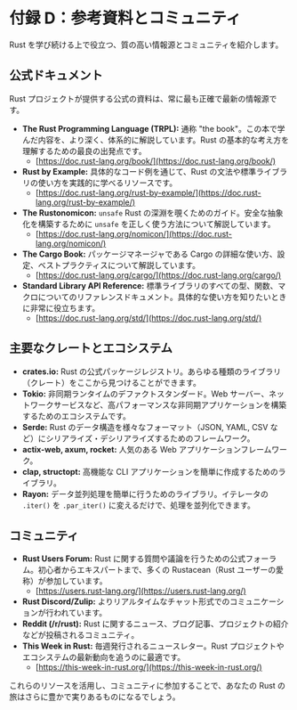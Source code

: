# 付録 D：参考資料とコミュニティ

Rust を学び続ける上で役立つ、質の高い情報源とコミュニティを紹介します。

## 公式ドキュメント
Rust プロジェクトが提供する公式の資料は、常に最も正確で最新の情報源です。
- **The Rust Programming Language (TRPL):** 通称 "the book"。この本で学んだ内容を、より深く、体系的に解説しています。Rust の基本的な考え方を理解するための最良の出発点です。
  - [https://doc.rust-lang.org/book/](https://doc.rust-lang.org/book/)
- **Rust by Example:** 具体的なコード例を通じて、Rust の文法や標準ライブラリの使い方を実践的に学べるリソースです。
  - [https://doc.rust-lang.org/rust-by-example/](https://doc.rust-lang.org/rust-by-example/)
- **The Rustonomicon:** `unsafe` Rust の深淵を覗くためのガイド。安全な抽象化を構築するために `unsafe` を正しく使う方法について解説しています。
  - [https://doc.rust-lang.org/nomicon/](https://doc.rust-lang.org/nomicon/)
- **The Cargo Book:** パッケージマネージャである Cargo の詳細な使い方、設定、ベストプラクティスについて解説しています。
  - [https://doc.rust-lang.org/cargo/](https://doc.rust-lang.org/cargo/)
- **Standard Library API Reference:** 標準ライブラリのすべての型、関数、マクロについてのリファレンスドキュメント。具体的な使い方を知りたいときに非常に役立ちます。
  - [https://doc.rust-lang.org/std/](https://doc.rust-lang.org/std/)

## 主要なクレートとエコシステム
- **crates.io:** Rust の公式パッケージレジストリ。あらゆる種類のライブラリ（クレート）をここから見つけることができます。
- **Tokio:** 非同期ランタイムのデファクトスタンダード。Web サーバー、ネットワークサービスなど、高パフォーマンスな非同期アプリケーションを構築するためのエコシステムです。
- **Serde:** Rust のデータ構造を様々なフォーマット（JSON, YAML, CSV など）にシリアライズ・デシリアライズするためのフレームワーク。
- **actix-web, axum, rocket:** 人気のある Web アプリケーションフレームワーク。
- **clap, structopt:** 高機能な CLI アプリケーションを簡単に作成するためのライブラリ。
- **Rayon:** データ並列処理を簡単に行うためのライブラリ。イテレータの `.iter()` を `.par_iter()` に変えるだけで、処理を並列化できます。

## コミュニティ
- **Rust Users Forum:** Rust に関する質問や議論を行うための公式フォーラム。初心者からエキスパートまで、多くの Rustacean（Rust ユーザーの愛称）が参加しています。
  - [https://users.rust-lang.org/](https://users.rust-lang.org/)
- **Rust Discord/Zulip:** よりリアルタイムなチャット形式でのコミュニケーションが行われています。
- **Reddit (/r/rust):** Rust に関するニュース、ブログ記事、プロジェクトの紹介などが投稿されるコミュニティ。
- **This Week in Rust:** 毎週発行されるニュースレター。Rust プロジェクトやエコシステムの最新動向を追うのに最適です。
  - [https://this-week-in-rust.org/](https://this-week-in-rust.org/)

これらのリソースを活用し、コミュニティに参加することで、あなたの Rust の旅はさらに豊かで実りあるものになるでしょう。
